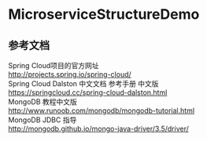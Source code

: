 # MicroserviceStructureDemo
## 参考文档 
Spring Cloud项目的官方网址  
http://projects.spring.io/spring-cloud/  
Spring Cloud Dalston 中文文档 参考手册 中文版  
https://springcloud.cc/spring-cloud-dalston.html  
MongoDB 教程中文版  
http://www.runoob.com/mongodb/mongodb-tutorial.html  
MongoDB JDBC 指导  
http://mongodb.github.io/mongo-java-driver/3.5/driver/

